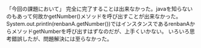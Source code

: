 「今回の課題において」
完全に完了することは出来なかった。javaを知らないのもあって何故かgetNumber()メソッドを呼び出すことが出来なかった。
System.out.println(renbanA.getNumber())ではインスタンスであるrenbanAからメソッドgetNumberを呼び出すはずなのだが、上手くいかない。
いろいろ思考錯誤したが、問題解決には至らなかった。
